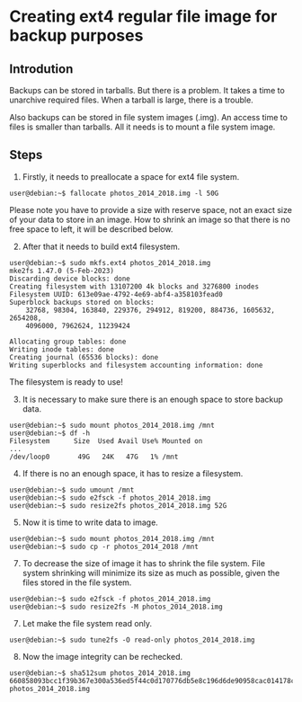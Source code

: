 # Creating ext4 regular file image for backup purposes
## Introdution
Backups can be stored in tarballs. But there is a problem. It takes a time to unarchive required files. When a tarball is large, there is a trouble.

Also backups can be stored in file system images (.img). An access time to files is smaller than tarballs. All it needs is to mount a file system image.
## Steps
1. Firstly, it needs to preallocate a space for ext4 file system.
```console
user@debian:~$ fallocate photos_2014_2018.img -l 50G
```
Please note you have to provide a size with reserve space, not an exact size of your data to store in an image. How to shrink an image so that there is no free space to left, it will be described below. 

2. After that it needs to build ext4 filesystem. 
```console
user@debian:~$ sudo mkfs.ext4 photos_2014_2018.img
mke2fs 1.47.0 (5-Feb-2023)
Discarding device blocks: done
Creating filesystem with 13107200 4k blocks and 3276800 inodes
Filesystem UUID: 613e09ae-4792-4e69-abf4-a358103fead0
Superblock backups stored on blocks:
	32768, 98304, 163840, 229376, 294912, 819200, 884736, 1605632, 2654208,
	4096000, 7962624, 11239424

Allocating group tables: done
Writing inode tables: done
Creating journal (65536 blocks): done
Writing superblocks and filesystem accounting information: done
```
The filesystem is ready to use!

3. It is necessary to make sure there is an enough space to store backup data.
```console
user@debian:~$ sudo mount photos_2014_2018.img /mnt
user@debian:~$ df -h 
Filesystem      Size  Used Avail Use% Mounted on
...
/dev/loop0       49G   24K   47G   1% /mnt
```
4. If there is no an enough space, it has to resize a filesystem.
```console
user@debian:~$ sudo umount /mnt
user@debian:~$ sudo e2fsck -f photos_2014_2018.img
user@debian:~$ sudo resize2fs photos_2014_2018.img 52G
```
5. Now it is time to write data to image.
```console
user@debian:~$ sudo mount photos_2014_2018.img /mnt
user@debian:~$ sudo cp -r photos_2014_2018 /mnt
```
7. To decrease the size of image it has to shrink the file system. File system shrinking will minimize its  size  as  much  as  possible, given the files stored in the file system.
```console
user@debian:~$ sudo e2fsck -f photos_2014_2018.img
user@debian:~$ sudo resize2fs -M photos_2014_2018.img
```
7. Let make the file system read only.
```console
user@debian:~$ sudo tune2fs -O read-only photos_2014_2018.img
```
8. Now the image integrity can be rechecked.
```console
user@debian:~$ sha512sum photos_2014_2018.img
660858093bcc1f39b367e300a536ed5f44c0d170776db5e8c196d6de90958cac014178c0fc695c84d312181dd62dacfb37f6275954774a39b6bacaf6730f7c34 photos_2014_2018.img
```
